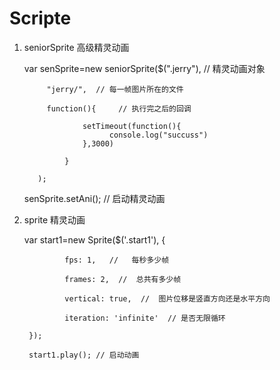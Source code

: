# Scripte

1. seniorSprite 高级精灵动画

	var senSprite=new seniorSprite($(".jerry"),  // 精灵动画对象
	
	       	"jerry/",  // 每一帧图片所在的文件
	
	       	function(){		// 执行完之后的回调
			
			        setTimeout(function(){	
				          console.log("succuss")
			        },3000)
			        
			    }
			    
		  );
	
	senSprite.setAni(); // 启动精灵动画


2. sprite 精灵动画

	var start1=new Sprite($('.start1'), {
	
                fps: 1,   //   每秒多少帧
                
                frames: 2,  //  总共有多少帧
                
                vertical: true,  //  图片位移是竖直方向还是水平方向
                
                iteration: 'infinite'  // 是否无限循环
                
        }); 
        
        start1.play(); // 启动动画
